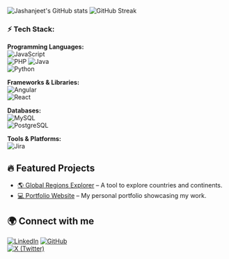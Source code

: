 ![Jashanjeet's GitHub stats](https://github-readme-stats.vercel.app/api?username=MrMejor&show_icons=true&theme=radical)  ![GitHub Streak](https://github-readme-streak-stats.herokuapp.com/?user=MrMejor&theme=dark)
### ⚡ Tech Stack:

**Programming Languages:**  
![JavaScript](https://img.shields.io/badge/JavaScript-F7DF1E?style=flat&logo=javascript&logoColor=black)  
![PHP](https://img.shields.io/badge/PHP-777BB4?style=flat&logo=php&logoColor=white)
![Java](https://img.shields.io/badge/Java-007396?style=flat&logo=java&logoColor=white)  
![Python](https://img.shields.io/badge/Python-3776AB?style=flat&logo=python&logoColor=white)  

**Frameworks & Libraries:**  
![Angular](https://img.shields.io/badge/Angular-DD0031?style=flat&logo=angular&logoColor=white)  
![React](https://img.shields.io/badge/React-61DAFB?style=flat&logo=react&logoColor=black)  

**Databases:**  
![MySQL](https://img.shields.io/badge/MySQL-4479A1?style=flat&logo=mysql&logoColor=white)  
![PostgreSQL](https://img.shields.io/badge/PostgreSQL-336791?style=flat&logo=postgresql&logoColor=white)  

**Tools & Platforms:**  
![Jira](https://img.shields.io/badge/Jira-0052CC?style=flat&logo=jira&logoColor=white)  


## 🔥 Featured Projects
- [🌎 Global Regions Explorer](https://github.com/MrMejor/global-regions-explorer) – A tool to explore countries and continents.
- [💻 Portfolio Website](https://github.com/MrMejor/portfolio) – My personal portfolio showcasing my work.

## 🌍 Connect with me
[![LinkedIn](https://img.shields.io/badge/LinkedIn-0A66C2?style=flat&logo=linkedin&logoColor=white)](https://www.linkedin.com/in/jashanjeet-singh-kuka-9846881b3)
[![GitHub](https://img.shields.io/badge/GitHub-181717?style=flat&logo=github&logoColor=white)](https://github.com/MrMejor)  
[![X (Twitter)](https://img.shields.io/badge/X-000000?style=flat&logo=twitter&logoColor=white)](https://twitter.com/your-twitter-handle) 

<!---
MrMejor/MrMejor is a ✨ special ✨ repository because its `README.md` (this file) appears on your GitHub profile.
You can click the Preview link to take a look at your changes.
--->





